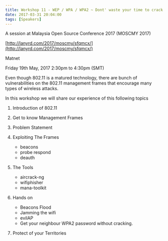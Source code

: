 ```yaml
---
title: Workshop 11 - WEP / WPA / WPA2 ~ Dont' waste your time to crack it - Exploiting 802.11 with OSS tools
date: 2017-03-31 20:04:00
tags: [Speakers]
---
```


A session at Malaysia Open Source Conference 2017 (MOSCMY 2017)  

[http://lanyrd.com/2017/moscmy/sfqmcx/](http://lanyrd.com/2017/moscmy/sfqmcx/)  

Matnet  

Friday 19th May, 2017 2:30pm to 4:30pm (SMT)  

Even though 802.11 is a matured technology, there are bunch of vulnerabilities on the 802.11 management frames that encourage many types of wireless attacks.  

In this workshop we will share our experience of this following topics  

1. Introduction of 802.11  

2. Get to know Management Frames  

3. Problem Statement  

4. Exploiting The Frames  

	+ beacons  
	+ probe respond  
	+ deauth  

5. The Tools  

	+ aircrack-ng  
	+ wifiphisher  
	+ mana-toolkit  

6. Hands on  

	+ Beacons Flood  
	+ Jamming the wifi  
	+ evilAP  
	+ Get your neighbour WPA2 password without cracking.  

7. Protect of your Territories
